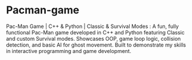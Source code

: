 # Pacman-game
Pac-Man Game | C++ &amp; Python | Classic &amp; Survival Modes : A fun, fully functional Pac-Man game developed in C++ and Python featuring Classic and custom Survival modes. Showcases OOP, game loop logic, collision detection, and basic AI for ghost movement. Built to demonstrate my skills in interactive programming and game development.
